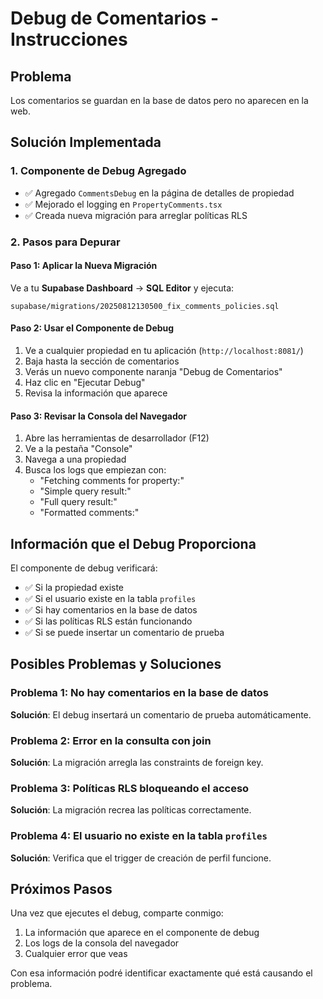 # Debug de Comentarios - Instrucciones

## Problema
Los comentarios se guardan en la base de datos pero no aparecen en la web.

## Solución Implementada

### 1. Componente de Debug Agregado
- ✅ Agregado `CommentsDebug` en la página de detalles de propiedad
- ✅ Mejorado el logging en `PropertyComments.tsx`
- ✅ Creada nueva migración para arreglar políticas RLS

### 2. Pasos para Depurar

#### Paso 1: Aplicar la Nueva Migración
Ve a tu **Supabase Dashboard** → **SQL Editor** y ejecuta:
```
supabase/migrations/20250812130500_fix_comments_policies.sql
```

#### Paso 2: Usar el Componente de Debug
1. Ve a cualquier propiedad en tu aplicación (`http://localhost:8081/`)
2. Baja hasta la sección de comentarios
3. Verás un nuevo componente naranja "Debug de Comentarios"
4. Haz clic en "Ejecutar Debug"
5. Revisa la información que aparece

#### Paso 3: Revisar la Consola del Navegador
1. Abre las herramientas de desarrollador (F12)
2. Ve a la pestaña "Console"
3. Navega a una propiedad
4. Busca los logs que empiezan con:
   - "Fetching comments for property:"
   - "Simple query result:"
   - "Full query result:"
   - "Formatted comments:"

## Información que el Debug Proporciona

El componente de debug verificará:
- ✅ Si la propiedad existe
- ✅ Si el usuario existe en la tabla `profiles`
- ✅ Si hay comentarios en la base de datos
- ✅ Si las políticas RLS están funcionando
- ✅ Si se puede insertar un comentario de prueba

## Posibles Problemas y Soluciones

### Problema 1: No hay comentarios en la base de datos
**Solución**: El debug insertará un comentario de prueba automáticamente.

### Problema 2: Error en la consulta con join
**Solución**: La migración arregla las constraints de foreign key.

### Problema 3: Políticas RLS bloqueando el acceso
**Solución**: La migración recrea las políticas correctamente.

### Problema 4: El usuario no existe en la tabla `profiles`
**Solución**: Verifica que el trigger de creación de perfil funcione.

## Próximos Pasos

Una vez que ejecutes el debug, comparte conmigo:
1. La información que aparece en el componente de debug
2. Los logs de la consola del navegador
3. Cualquier error que veas

Con esa información podré identificar exactamente qué está causando el problema.
